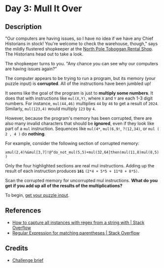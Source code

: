 # Day 3: Mull It Over

## Description

"Our computers are having issues, so I have no idea if we have any Chief
Historians in stock! You're welcome to check the warehouse, though," says the
mildly flustered shopkeeper at the
[North Pole Toboggan Rental Shop](https://adventofcode.com/2020/day/2). The
Historians head out to take a look.

The shopkeeper turns to you. "Any chance you can see why our computers are
having issues again?"

The computer appears to be trying to run a program, but its memory (your puzzle
input) is **corrupted**. All of the instructions have been jumbled up!

It seems like the goal of the program is just to **multiply some numbers**. It
does that with instructions like `mul(X,Y)`, where `X` and `Y` are each 1-3
digit numbers. For instance, `mul(44,46)` multiplies `44` by `46` to get a
result of `2024`. Similarly, `mul(123,4)` would multiply `123` by `4`.

However, because the program's memory has been corrupted, there are also many
invalid characters that should be **ignored**, even if they look like part of a
`mul` instruction. Sequences like `mul(4*`, `mul(6,9!`, `?(12,34)`, or `mul ( 2
, 4 )` do **nothing**.

For example, consider the following section of corrupted memory:

`xmul(2,4)%&mul[3,7]!@^do_not_mul(5,5)+mul(32,64]then(mul(11,8)mul(8,5))`

Only the four highlighted sections are real mul instructions. Adding up the
result of each instruction produces **`161`** `(2*4 + 5*5 + 11*8 + 8*5)`.

Scan the corrupted memory for uncorrupted mul instructions. **What do you get if
you add up all of the results of the multiplications?**

To begin, [get your puzzle input](https://adventofcode.com/2024/day/3/input).

## References

- [How to capture all instances with regex from a string with | Stack Overflow](https://stackoverflow.com/questions/59457435/how-to-capture-all-instances-with-regex-from-a-string-with)
- [Regular Expression for matching parentheses | Stack Overflow](https://stackoverflow.com/questions/5633533/regular-expression-for-matching-parentheses)

## Credits

- [Challenge brief](https://adventofcode.com/2024/day/3)
